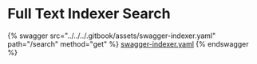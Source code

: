 # Full Text Indexer Search

{% swagger src="../../../.gitbook/assets/swagger-indexer.yaml" path="/search" method="get" %}
[swagger-indexer.yaml](../../../.gitbook/assets/swagger-indexer.yaml)
{% endswagger %}
